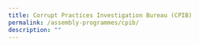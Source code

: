 ```yaml
---
title: Corrupt Practices Investigation Bureau (CPIB)
permalink: /assembly-programmes/cpib/
description: ""
---
```

